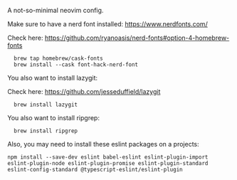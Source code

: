 

A not-so-minimal neovim config.

Make sure to have a nerd font installed: https://www.nerdfonts.com/

Check here: https://github.com/ryanoasis/nerd-fonts#option-4-homebrew-fonts

```
  brew tap homebrew/cask-fonts
  brew install --cask font-hack-nerd-font
```

You also want to install lazygit:

Check here: https://github.com/jesseduffield/lazygit

```
  brew install lazygit
```

You also want to install ripgrep:

```
  brew install ripgrep
```

Also, you may need to install these eslint packages on a projects:

```
npm install --save-dev eslint babel-eslint eslint-plugin-import eslint-plugin-node eslint-plugin-promise eslint-plugin-standard eslint-config-standard @typescript-eslint/eslint-plugin
```

